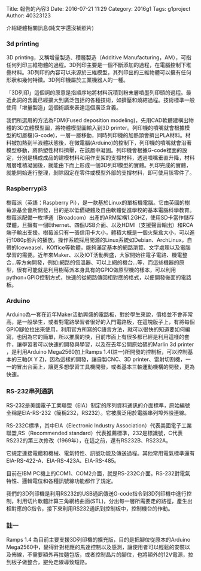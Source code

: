 Title: 報告的內容3
Date: 2016-07-21 11:29
Category: 2016g1
Tags: g1project
Author: 40323123


介紹硬體相關訊息(純文字還沒補照片)

<!-- PELICAN_END_SUMMARY -->
<h3>3d printing</h3>
3D printing，又稱增量製造、積層製造（Additive Manufacturing，AM），可指任何列印三維物體的過程。3D列印主要是一個不斷添加的過程，在電腦控制下堆疊材料。3D列印的內容可以來源於三維模型，其列印出的三維物體可以擁有任何形狀和幾何特徵。3D列印機屬於工業機器人的一種。

「3D列印」這個詞的原意是指順序地將材料沉積到粉末層噴墨列印頭的過程。最近此詞的含義已經擴大到廣泛包括的各種技術，如擠壓和燒結過程。技術標準一般使用「增量製造」這個術語來表達這個廣泛含義。

我們所選用的方法為FDM(Fused deposition modeling)，先用CAD軟體建構出物體的3D立體模型圖，將物體模型圖輸入到3D printer。列印機的噴嘴就會根據模型的切層檔(G-code)，一層一層移動，同時列印機的加熱頭會擠出PLA材料。材料被加熱到半液體狀態後，在微電腦(Arduino)的控制下，列印機的噴嘴就會沿著模型移動，將熱塑性材料擠壓，在該層中凝固。列印機會根據G-code裡面的設定，分別是構成成品的建模材料和用作支架的支撐材料，透過噴嘴垂直升降，材料層層堆積凝固後，就能由下而上形成一個3D列印模型的實體。列印完成的實體，就能開始進行整理，剝除固定在零件或模型外部的支撐材料，即可使用該零件了。

<h3>Raspberrypi3</h3>
樹莓派（英語：Raspberry Pi），是一款基於Linux的單板機電腦。它由英國的樹莓派基金會所開發，目的是以低價硬體及自由軟體促進學校的基本電腦科學教育。樹莓派配備一枚博通（Broadcom）出產的ARM架構1.2GHZ，使用SD卡當作儲存媒體，且擁有一個Ethernet、四個USB介面、以及HDMI（支援聲音輸出）和RCA端子輸出支援。樹莓派只有一張信用卡大小，體積大概是一個火柴盒大小，可以進行1080p影片的播放。操作系統採用開源的Linux系統如Debian、ArchLinux，自帶的Iceweasel、KOffice等軟體，能夠滿足基本的網路瀏覽、文字處理以及電腦學習的需要。近年來Maker、以及IOT活動興盛，大家開始往電子電路、機電整合...等方向開發，例如:網路的恆溫器、可以上網的機台...等，而這些機器的原型，很有可能就是利用樹莓派本身具有的GPIO做原型機的樣本，可以利用python+GPIO控制方式，快速的從網路傳回相對應的格式，以便開發後面的電路板。

<h3>Arduino</h3>
Arduino為一套在近年Maker活動興盛的電路板，對於學生來說，價格並不會非常高，是一般學生，或者對電路學習者很好的入門電路板，在這塊版子上，有將每個GPIO腳位拉出來使用，利用官方所寫的C語言方法，就可以很快的知道要如何編寫，也因為它的簡單，所以推廣的快，目前市面上有很多都已經是利用這樣的套件，讓學習者可以快速的開發與學習，以及在去年公開原始碼的Marlin 3d printer ，是利用Arduino Mega2560加上Ramps 1.4(註一)所開發的控制板，可以控制基本的三軸(X Y Z)，因為這樣的開發，讓自製CNC、3D printer、雷射切割機，一一的冒出台面上，讓更多想學習工具機開發，或者基本三軸運動機構的開發，更為快速。

<h3>RS-232串列通訊</h3>
RS-232是美國電子工業聯盟（EIA）制定的序列資料通訊的介面標準，原始編號全稱是EIA-RS-232（簡稱232，RS232）。它被廣泛用於電腦串列埠外設連線。

RS-232C標準，其中EIA（Electronic Industry Association）代表美國電子工業聯盟,RS（Recommended standard）代表推薦標準，232是標識號，C代表RS232的第三次修改（1969年），在這之前，還有RS232B、RS232A。

它規定連接電纜和機械、電氣特性、訊號功能及傳送過程。其他常用電氣標準還有EIA-RS-422-A、EIA-RS-423A、EIA-RS-485。

目前在IBM PC機上的COM1、COM2介面，就是RS-232C介面。RS-232對電氣特性、邏輯電位和各種訊號線功能都作了規定。

我們的3D列印機是利用RS232的USB通訊傳送G-code指令到3D列印機中進行控制，利用切片軟體計算三角網格曲面(STL)，分出每一層所需要走的路徑，產生出相對應的G指令，接下來利用RS232通訊到控制板中，控制機台的作動。

<h3>註一</h3>
Ramps 1.4 為目前主要支援3D列印機的擴充版，目的是把腳位從原本的Arduino Mega2560中，變得針對相應的馬達控制以及感測，讓使用者可以輕鬆的安裝以及佈線，不需要額外再拉麵包版，或者控制晶片的腳位，也將額外的12V電源，拉到板子做整合，避免走線導致短路。